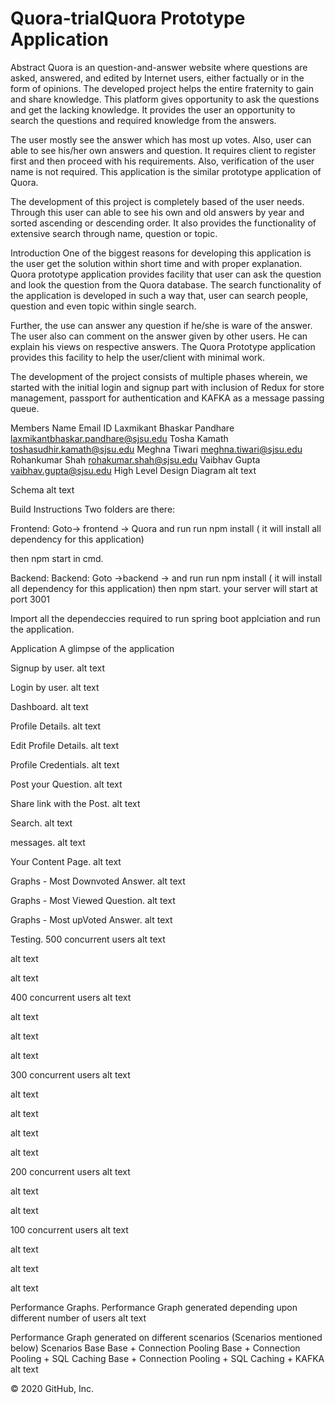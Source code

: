 # Quora-trialQuora Prototype Application
Abstract
Quora is an question-and-answer website where questions are asked, answered, and edited by Internet users, either factually or in the form of opinions. The developed project helps the entire fraternity to gain and share knowledge. This platform gives opportunity to ask the questions and get the lacking knowledge. It provides the user an opportunity to search the questions and required knowledge from the answers.

The user mostly see the answer which has most up votes. Also, user can able to see his/her own answers and question. It requires client to register first and then proceed with his requirements. Also, verification of the user name is not required. This application is the similar prototype application of Quora.

The development of this project is completely based of the user needs. Through this user can able to see his own and old answers by year and sorted ascending or descending order. It also provides the functionality of extensive search through name, question or topic.

Introduction
One of the biggest reasons for developing this application is the user get the solution within short time and with proper explanation. Quora prototype application provides facility that user can ask the question and look the question from the Quora database. The search functionality of the application is developed in such a way that, user can search people, question and even topic within single search.

Further, the use can answer any question if he/she is ware of the answer. The user also can comment on the answer given by other users. He can explain his views on respective answers. The Quora Prototype application provides this facility to help the user/client with minimal work.

The development of the project consists of multiple phases wherein, we started with the initial login and signup part with inclusion of Redux for store management, passport for authentication and KAFKA as a message passing queue.

Members
Name	Email ID
Laxmikant Bhaskar Pandhare	laxmikantbhaskar.pandhare@sjsu.edu
Tosha Kamath	toshasudhir.kamath@sjsu.edu
Meghna Tiwari	meghna.tiwari@sjsu.edu
Rohankumar Shah	rohakumar.shah@sjsu.edu
Vaibhav Gupta	vaibhav.gupta@sjsu.edu
High Level Design Diagram
alt text

Schema
alt text

Build Instructions
Two folders are there:

Frontend:
Goto-> frontend -> Quora and run run npm install ( it will install all dependency for this application)

then npm start in cmd.

Backend:
Backend: Goto ->backend -> and run run npm install ( it will install all dependency for this application) then npm start. your server will start at port 3001

Import all the dependeccies required to run spring boot applciation and run the application.

Application
A glimpse of the application

Signup by user.
alt text

Login by user.
alt text

Dashboard.
alt text

Profile Details.
alt text

Edit Profile Details.
alt text

Profile Credentials.
alt text

Post your Question.
alt text

Share link with the Post.
alt text

Search.
alt text

messages.
alt text

Your Content Page.
alt text

Graphs - Most Downvoted Answer.
alt text

Graphs - Most Viewed Question.
alt text

Graphs - Most upVoted Answer.
alt text

Testing.
500 concurrent users
alt text

alt text

alt text

400 concurrent users
alt text

alt text

alt text

alt text

300 concurrent users
alt text

alt text

alt text

alt text

alt text

200 concurrent users
alt text

alt text

alt text

100 concurrent users
alt text

alt text

alt text

alt text

Performance Graphs.
Performance Graph generated depending upon different number of users
alt text

Performance Graph generated on different scenarios (Scenarios mentioned below)
Scenarios
Base
Base + Connection Pooling
Base + Connection Pooling + SQL Caching
Base + Connection Pooling + SQL Caching + KAFKA
alt text

© 2020 GitHub, Inc.
